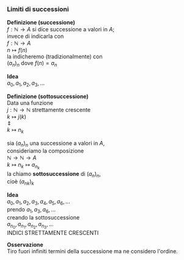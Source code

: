 ### Limiti di successioni

**Definizione (successione)**  
$f : \mathbb{N} \to A$ si dice successione a valori in $A$;  
invece di indicarla con  
$f : \mathbb{N} \to A$  
$n \mapsto f(n)$  
la indicheremo (tradizionalmente) con  
$(a_n)_n$ dove $f(n) = a_n$

**Idea**  
$a_0, a_1, a_2, a_3, \dots$

**Definizione (sottosuccessione)**  
Data una funzione  
$j : \mathbb{N} \to \mathbb{N}$ strettamente crescente  
$k \mapsto j(k)$  
$\Updownarrow$  
$k \mapsto n_k$

sia $(a_n)_n$ una successione a valori in $A$,  
consideriamo la composizione  
$\mathbb{N} \to \mathbb{N} \to A$  
$k \mapsto n_k \mapsto a_{n_k}$  
la chiamo **sottosuccessione** di $(a_n)_n$,  
cioè $(a_{nk})_k$

**Idea**  
$a_0, a_1, a_2, a_3, a_4, a_5, a_6, \dots$  
prendo $a_1, a_3, a_6, \dots$  
creando la sottosuccessione  
$a_{n_0}, a_{n_1}, a_{n_2}, a_{n_3}, \dots$  
INDICI STRETTAMENTE CRESCENTI

**Osservazione**  
Tiro fuori infiniti termini della successione ma ne considero l'ordine.


